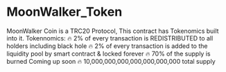 # MoonWalker_Token
MoonWalker Coin is a TRC20 Protocol, This contract has Tokenomics built into it.
Tokennomics:
🔥 2% of every transaction is REDISTRIBUTED to all holders including black hole
🔥 2% of every transaction is added to the liquidity pool by smart contract & locked forever
🔥 70% of the supply is burned Coming up soon
🔥 10,000,000,000,000,000,000,000 total supply
